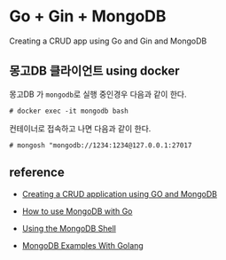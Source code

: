 # Go + Gin + MongoDB

Creating a CRUD app using Go and Gin and MongoDB

## 몽고DB 클라이언트 using docker
몽고DB 가 `mongodb`로 실행 중인경우 다음과 같이 한다.
```
# docker exec -it mongodb bash

```
컨테이너로 접속하고 나면 다음과 같이 한다.
```
# mongosh "mongodb://1234:1234@127.0.0.1:27017
```

## reference
- [Creating a CRUD application using GO and MongoDB](https://medium.com/@kumar16.pawan/creating-a-crud-application-using-go-and-mongodb-cc077ce2d0e)

- [How to use MongoDB with Go](https://blog.logrocket.com/how-to-use-mongodb-with-go/)
- [Using the MongoDB Shell](https://www.mongodb.com/basics/examples)
- [MongoDB Examples With Golang](https://blog.ruanbekker.com/blog/2019/04/17/mongodb-examples-with-golang/)
